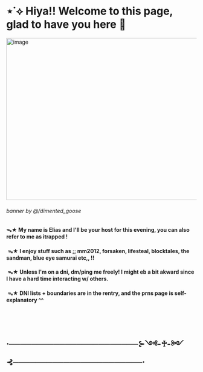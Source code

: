 # ⋆˙⟡ Hiya!! Welcome to this page, glad to have you here 🍃

<img width="1280" height="427" alt="image" src="https://github.com/user-attachments/assets/882cbaaa-5985-4dd5-bc84-a547de8fb6b3" />

###### banner by @/dimented_goose
#### ᯓ★ My name is Elias and I'll be your host for this evening, you can also refer to me as itrapped !
#### ‎ ‎ ‎ ‎ ‎   ᯓ★  I enjoy stuff such as ;; mm2012, forsaken, lifesteal, blocktales, the sandman, blue eye samurai etc,, !!
#### ‎ ‎ᯓ★ Unless I'm on a dni, dm/ping me freely! I might eb a bit akward since I have a hard time interacting w/ others.
#### ‎ ‎ ‎ ‎ ᯓ★  DNI lists + boundaries are in the rentry, and the prns page is self-explanatory ^^
## ‎ ‎ 

## ⋅───────────────────────⊱༺-♰-༻⊰───────────────────────⋅
